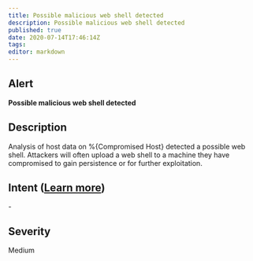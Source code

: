 ```yaml
---
title: Possible malicious web shell detected
description: Possible malicious web shell detected
published: true
date: 2020-07-14T17:46:14Z
tags:
editor: markdown
---
```


## Alert
**Possible malicious web shell detected**

## Description
Analysis of host data on %{Compromised Host} detected a possible web shell. Attackers will often upload a web shell to a machine they have compromised to gain persistence or for further exploitation.

## Intent ([Learn more](/public/security/alerts/intentions.md))
\-

## Severity
Medium




